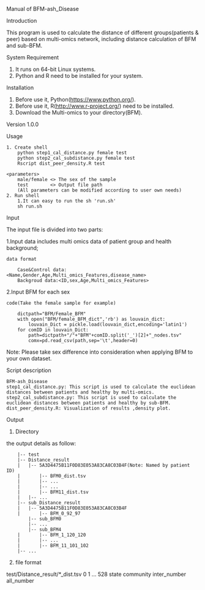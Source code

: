 Manual of BFM-ash_Disease

Introduction

This program is used to calculate the distance of different groups(patients & peer) based on multi-omics network, including distance calculation of BFM and sub-BFM.

System Requirement
1. It runs on 64-bit Linux systems. 
2. Python and R need to be installed for your system. 

Installation

1. Before use it, Python(https://www.python.org/). 
2. Before use it, R(http://www.r-project.org/) need to be installed.  
3. Download the Multi-omics to your directory(BFM). 

Version 1.0.0

Usage

	1. Create shell
		python step1_cal_distance.py female test
		python step2_cal_subdistance.py female test
		Rscript dist_peer_density.R test
		
	<parameters>
		male/female <> The sex of the sample 
		test		<> Output file path 
		(All parameters can be modified according to user own needs)
	2. Run shell
		1.It can easy to run the sh 'run.sh'
		sh run.sh


Input

The input file is divided into two parts:

1.Input data includes multi omics data of patient group and health background;

	data format
	
		Case&Control data:<Name,Gender,Age,Multi_omics_Features,disease_name>
		Backgroud data:<ID,sex,Age,Multi_omics_Features>
	
	
2.Input BFM for each sex
		
	code(Take the female sample for example)
	
		dictpath="BFM/Female_BFM"
		with open("BFM/female_BFM_dict",'rb') as louvain_dict:
			louvain_Dict = pickle.load(louvain_dict,encoding='latin1')
		for comID in louvain_Dict:
			path=dictpath+"/"+"BFM"+comID.split('_')[2]+"_nodes.tsv"
			comx=pd.read_csv(path,sep='\t',header=0)
			
		
Note:
	Please take sex difference into consideration when applying BFM to your own dataset.


Script description

	BFM-ash_Disease
	step1_cal_distance.py: This script is used to calculate the euclidean distances between patients and healthy by multi-omics.
	step2_cal_subdistance.py: This script is used to calculate the euclidean distances between patients and healthy by sub-BFM.
	dist_peer_density.R: Visualization of results ,density plot.

Output

1. Directory

the output details as follow:

        |-- test
        |-- Distance_result
        |   |-- 5A3D4475B11F0D83E053A83CA8C03B4F(Note: Named by patient ID)
        |   	|-- BFM0_dist.tsv
        |   	|-- ...
        |   	|-- ...
        |   	|-- BFM11_dist.tsv
        |   |-- ...
        |-- sub_Distance_result
        |   |-- 5A3D4475B11F0D83E053A83CA8C03B4F
        |   	|-- BFM_0_92_97
			|-- sub_BFM0
			|-- ...
			|-- sub_BFM4
        |   	|-- BFM_1_120_120
        |   	|-- ...
        |   	|-- BFM_11_101_102
		|-- ...
        

2. file format

test/Distance_result/*_dist.tsv
	0	1 ... 528	state	community	inter_number	all_number


